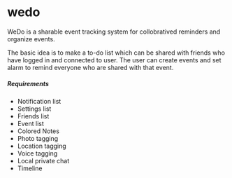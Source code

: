 wedo
====

WeDo is a sharable event tracking system for collobratived reminders and organize events.

The basic idea is to make a to-do list which can be shared with friends who have logged in and connected to user. The user can create events and set alarm to remind everyone who are shared with that event. 

##### Requirements
- Notification list
- Settings list
- Friends list
- Event list
- Colored Notes
- Photo tagging
- Location tagging
- Voice tagging
- Local private chat
- Timeline